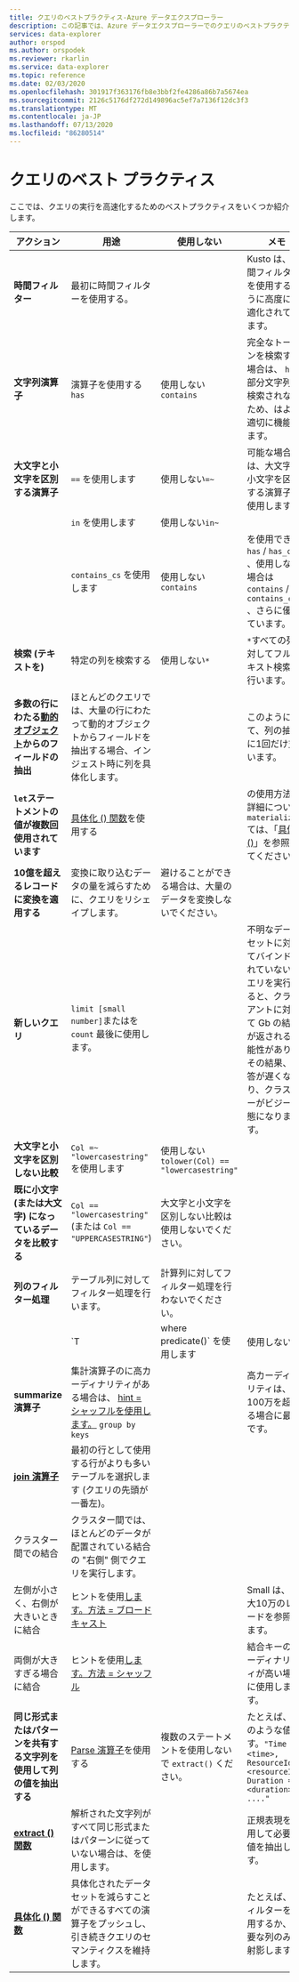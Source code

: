 ```yaml
---
title: クエリのベストプラクティス-Azure データエクスプローラー
description: この記事では、Azure データエクスプローラーでのクエリのベストプラクティスについて説明します。
services: data-explorer
author: orspod
ms.author: orspodek
ms.reviewer: rkarlin
ms.service: data-explorer
ms.topic: reference
ms.date: 02/03/2020
ms.openlocfilehash: 301917f363176fb8e3bbf2fe4286a86b7a5674ea
ms.sourcegitcommit: 2126c5176df272d149896ac5ef7a7136f12dc3f3
ms.translationtype: MT
ms.contentlocale: ja-JP
ms.lasthandoff: 07/13/2020
ms.locfileid: "86280514"
---
```

# <a name="query-best-practices"></a>クエリのベスト プラクティス

ここでは、クエリの実行を高速化するためのベストプラクティスをいくつか紹介します。

|アクション  |用途  |使用しない  |メモ  |
|---------|---------|---------|---------|
| **時間フィルター** | 最初に時間フィルターを使用する。 ||Kusto は、時間フィルターを使用するように高度に最適化されています。| 
|**文字列演算子**      | 演算子を使用する `has`     | 使用しない`contains`     | 完全なトークンを検索する場合は、 `has` 部分文字列が検索されないため、はより適切に機能します。   |
|**大文字と小文字を区別する演算子**     |  `==` を使用します       | 使用しない`=~`       |  可能な場合は、大文字と小文字を区別する演算子を使用します。       |
| | `in` を使用します | 使用しない`in~`|
|  | `contains_cs` を使用します         | 使用しない`contains`        | を使用でき `has` / `has_cs` 、使用しない場合は `contains` / `contains_cs` 、さらに優れています。 |
| **検索 (テキストを)**    |    特定の列を検索する     |    使用しない`*`    |   `*`すべての列に対してフルテキスト検索を行います。    |
| **多数の行にわたる[動的オブジェクト](./scalar-data-types/dynamic.md)からのフィールドの抽出**    |  ほとんどのクエリでは、大量の行にわたって動的オブジェクトからフィールドを抽出する場合、インジェスト時に列を具体化します。      |         | このようにして、列の抽出に1回だけ支払います。    |
| **`let`ステートメントの値が複数回使用されています** | [具体化 () 関数](./materializefunction.md)を使用する |  |   の使用方法の詳細につい `materialize()` ては、「[具体化 ()](materializefunction.md)」を参照してください。|
| **10億を超えるレコードに変換を適用する**| 変換に取り込むデータの量を減らすために、クエリをリシェイプします。| 避けることができる場合は、大量のデータを変換しないでください。 | |
| **新しいクエリ** | `limit [small number]`またはを `count` 最後に使用します。 | |     不明なデータセットに対してバインドされていないクエリを実行すると、クライアントに対して Gb の結果が返される可能性があり、その結果、応答が遅くなり、クラスターがビジー状態になります。|
| **大文字と小文字を区別しない比較** | `Col =~ "lowercasestring"` を使用します | 使用しない`tolower(Col) == "lowercasestring"` |
| **既に小文字 (または大文字) になっているデータを比較する** | `Col == "lowercasestring"` (または `Col == "UPPERCASESTRING"`) | 大文字と小文字を区別しない比較は使用しないでください。||
| **列のフィルター処理** |  テーブル列に対してフィルター処理を行います。|計算列に対してフィルター処理を行わないでください。 | |
| | `T | where predicate(<expression>)` を使用します | 使用しない`T | extend _value = <expression> | where predicate(_value)` ||
| **summarize 演算子** |  集計演算子のに高カーディナリティがある場合は、 [hint = シャッフルを使用します。](./shufflequery.md) `group by keys` | | 高カーディナリティは、100万を超える場合に最適です。|
|**[join 演算子](./joinoperator.md)** | 最初の行として使用する行がよりも多いテーブルを選択します (クエリの先頭が一番左)。 ||
| クラスター間での結合 |クラスター間では、ほとんどのデータが配置されている結合の "右側" 側でクエリを実行します。 ||
|左側が小さく、右側が大きいときに結合 | ヒントを使用[します。方法 = ブロードキャスト](./broadcastjoin.md) || Small は、最大10万のレコードを参照します。 |
|両側が大きすぎる場合に結合 | ヒントを使用[します。方法 = シャッフル](./shufflequery.md) || 結合キーのカーディナリティが高い場合に使用します。|
|**同じ形式またはパターンを共有する文字列を使用して列の値を抽出する**|  [Parse 演算子](./parseoperator.md)を使用する | 複数のステートメントを使用しないで `extract()` ください。  | たとえば、次のような値です。`"Time = <time>, ResourceId = <resourceId>, Duration = <duration>, ...."`
|**[extract () 関数](./extractfunction.md)**| 解析された文字列がすべて同じ形式またはパターンに従っていない場合は、を使用します。| |正規表現を使用して必要な値を抽出します。|
| **[具体化 () 関数](./materializefunction.md)** | 具体化されたデータセットを減らすことができるすべての演算子をプッシュし、引き続きクエリのセマンティクスを維持します。 | |たとえば、フィルターを使用するか、必要な列のみを射影します。
